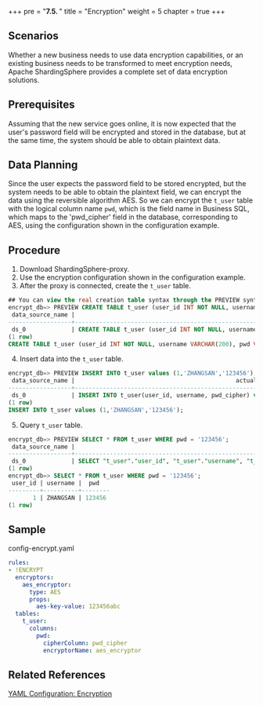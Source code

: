 +++
pre = "<b>7.5. </b>"
title = "Encryption"
weight = 5
chapter = true
+++

## Scenarios
Whether a new business needs to use data encryption capabilities, or an existing business needs to be transformed to meet encryption needs, Apache ShardingSphere provides a complete set of data encryption solutions.
## Prerequisites
Assuming that the new service goes online, it is now expected that the user's password field will be encrypted and stored in the database, but at the same time, the system should be able to obtain plaintext data.
## Data Planning
Since the user expects the password field to be stored encrypted, but the system needs to be able to obtain the plaintext field, we can encrypt the data using the reversible algorithm AES.
So we can encrypt the `t_user` table with the logical column name `pwd`, which is the field name in Business SQL, which maps to the 'pwd_cipher' field in the database, corresponding to AES, using the configuration shown in the configuration example.
## Procedure
1. Download ShardingSphere-proxy.
2. Use the encryption configuration shown in the configuration example.
3. After the proxy is connected, create the `t_user` table.
``` sql
## You can view the real creation table syntax through the PREVIEW syntax.
encrypt_db=> PREVIEW CREATE TABLE t_user (user_id INT NOT NULL, username VARCHAR(200), pwd VARCHAR(200) NOT NULL, PRIMARY KEY (user_id));
 data_source_name |                                                         actual_sql
------------------+----------------------------------------------------------------------------------------------------------------------------
 ds_0             | CREATE TABLE t_user (user_id INT NOT NULL, username VARCHAR(200), pwd_cipher VARCHAR(200) NOT NULL, PRIMARY KEY (user_id))
(1 row)
CREATE TABLE t_user (user_id INT NOT NULL, username VARCHAR(200), pwd VARCHAR(200) NOT NULL, PRIMARY KEY (user_id));
``` 
4. Insert data into the `t_user` table.
``` sql
encrypt_db=> PREVIEW INSERT INTO t_user values (1,'ZHANGSAN','123456');
 data_source_name |                                              actual_sql
------------------+------------------------------------------------------------------------------------------------------
 ds_0             | INSERT INTO t_user(user_id, username, pwd_cipher) values (1, 'ZHANGSAN', 'MyOShk4kjRnds7CZfU5NCw==')
(1 row)
INSERT INTO t_user values (1,'ZHANGSAN','123456');
```
5. Query `t_user` table.
``` sql
encrypt_db=> PREVIEW SELECT * FROM t_user WHERE pwd = '123456';
 data_source_name |                                                                actual_sql
------------------+------------------------------------------------------------------------------------------------------------------------------------------
 ds_0             | SELECT "t_user"."user_id", "t_user"."username", "t_user"."pwd_cipher" AS "pwd" FROM t_user WHERE pwd_cipher = 'MyOShk4kjRnds7CZfU5NCw=='
(1 row)
encrypt_db=> SELECT * FROM t_user WHERE pwd = '123456';
 user_id | username |  pwd
---------+----------+--------
       1 | ZHANGSAN | 123456
(1 row)
```

## Sample
config-encrypt.yaml
``` yaml
rules:
- !ENCRYPT
  encryptors:
    aes_encryptor:
      type: AES
      props:
        aes-key-value: 123456abc
  tables:
    t_user:
      columns:
        pwd:
          cipherColumn: pwd_cipher
          encryptorName: aes_encryptor
```
## Related References
[YAML Configuration: Encryption](/en/user-manual/shardingsphere-jdbc/yaml-config/rules/encrypt/)